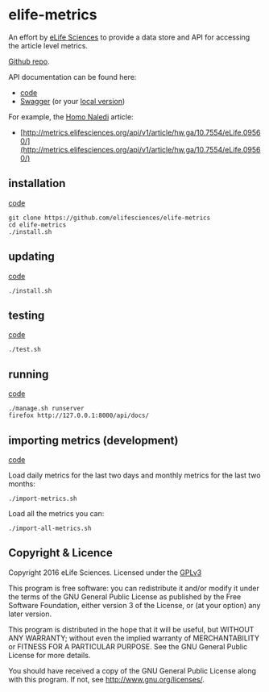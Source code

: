 # elife-metrics

An effort by [eLife Sciences](http://elifesciences.org) to provide a data store 
and API for accessing the article level metrics.

[Github repo](https://github.com/elifesciences/elife-metrics/).

API documentation can be found here:

* [code](https://github.com/elifesciences/elife-metrics/blob/master/src/metrics/api.py)
* [Swagger](https://metrics.elifesciences.org/api/docs/) (or your [local version](/api/docs/))

For example, the [Homo Naledi](http://elifesciences.org/content/4/e09560) article:

* [http://metrics.elifesciences.org/api/v1/article/hw,ga/10.7554/eLife.09560/](http://metrics.elifesciences.org/api/v1/article/hw,ga/10.7554/eLife.09560/)

## installation

[code](https://github.com/elifesciences/elife-metrics/blob/master/install.sh) 

    git clone https://github.com/elifesciences/elife-metrics
    cd elife-metrics
    ./install.sh

## updating

[code](https://github.com/elifesciences/elife-metrics/blob/master/install.sh)  

    ./install.sh

## testing 

[code](https://github.com/elifesciences/elife-metrics/blob/master/src/metrics/tests/)  

    ./test.sh

## running

[code](https://github.com/elifesciences/elife-metrics/blob/master/manage.sh)

    ./manage.sh runserver
    firefox http://127.0.0.1:8000/api/docs/

## importing metrics (development)

[code](https://github.com/elifesciences/elife-metrics/blob/master/src/metrics/management/commands/import_metrics.py)

Load daily metrics for the last two days and monthly metrics for the last two months:

    ./import-metrics.sh

Load all the metrics you can:

    ./import-all-metrics.sh

## Copyright & Licence
 
Copyright 2016 eLife Sciences. Licensed under the [GPLv3](LICENCE.txt)

This program is free software: you can redistribute it and/or modify
it under the terms of the GNU General Public License as published by
the Free Software Foundation, either version 3 of the License, or
(at your option) any later version.

This program is distributed in the hope that it will be useful,
but WITHOUT ANY WARRANTY; without even the implied warranty of
MERCHANTABILITY or FITNESS FOR A PARTICULAR PURPOSE.  See the
GNU General Public License for more details.

You should have received a copy of the GNU General Public License
along with this program.  If not, see <http://www.gnu.org/licenses/>.


